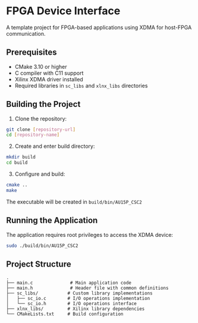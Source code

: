 # FPGA Device Interface

A template project for FPGA-based applications using XDMA for host-FPGA communication.

## Prerequisites

- CMake 3.10 or higher
- C compiler with C11 support
- Xilinx XDMA driver installed
- Required libraries in `sc_libs` and `xlnx_libs` directories

## Building the Project

1. Clone the repository:
```bash
git clone [repository-url]
cd [repository-name]
```

2. Create and enter build directory:
```bash
mkdir build
cd build
```

3. Configure and build:
```bash
cmake ..
make
```

The executable will be created in `build/bin/AU15P_CSC2`

## Running the Application

The application requires root privileges to access the XDMA device:

```bash
sudo ./build/bin/AU15P_CSC2
```

## Project Structure

```
.
├── main.c              # Main application code
├── main.h              # Header file with common definitions
├── sc_libs/           # Custom library implementations
│   ├── sc_io.c        # I/O operations implementation
│   └── sc_io.h        # I/O operations interface
├── xlnx_libs/         # Xilinx library dependencies
└── CMakeLists.txt     # Build configuration
```

